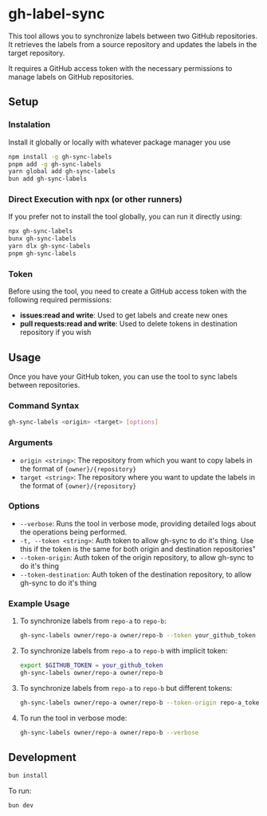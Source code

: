 # gh-label-sync

This tool allows you to synchronize labels between two GitHub repositories. It retrieves the labels from a source repository and updates the labels in the target repository.

It requires a GitHub access token with the necessary permissions to manage labels on GitHub repositories.

## Setup

### Instalation 
Install it globally or locally with whatever package manager you use

```bash
npm install -g gh-sync-labels
pnpm add -g gh-sync-labels
yarn global add gh-sync-labels
bun add gh-sync-labels
```

### Direct Execution with npx (or other runners)

If you prefer not to install the tool globally, you can run it directly using:

```bash
npx gh-sync-labels
bunx gh-sync-labels
yarn dlx gh-sync-labels
pnpm gh-sync-labels
```

### Token

Before using the tool, you need to create a GitHub access token with the following required permissions:
- **issues:read and write**: Used to get labels and create new ones
- **pull requests:read and write**: Used to delete tokens in destination repository if you wish

## Usage

Once you have your GitHub token, you can use the tool to sync labels between repositories.

### Command Syntax

```bash
gh-sync-labels <origin> <target> [options]
```

### Arguments

- `origin <string>`: The repository from which you want to copy labels in the format of `{owner}/{repository}`
- `target <string>`: The repository where you want to update the labels in the format of `{owner}/{repository}`

### Options

- `--verbose`: Runs the tool in verbose mode, providing detailed logs about the operations being performed.
- `-t, --token <string>`: Auth token to allow gh-sync to do it's thing. Use this if the token is the same for both origin and destination repositories"
- `--token-origin`: Auth token of the origin repository, to allow gh-sync to do it's thing
- `--token-destination`: Auth token of the destination repository, to allow gh-sync to do it's thing

### Example Usage

1. To synchronize labels from `repo-a` to `repo-b`:

   ```bash
   gh-sync-labels owner/repo-a owner/repo-b --token your_github_token
   ```

2. To synchronize labels from `repo-a` to `repo-b` with implicit token:

   ```bash
   export $GITHUB_TOKEN = your_github_token
   gh-sync-labels owner/repo-a owner/repo-b
   ```

3. To synchronize labels from `repo-a` to `repo-b` but different tokens:

   ```bash
   gh-sync-labels owner/repo-a owner/repo-b --token-origin repo-a_token --token-destination repo-b_token
   ```

4. To run the tool in verbose mode:

   ```bash
   gh-sync-labels owner/repo-a owner/repo-b --verbose
   ```

## Development 

```bash
bun install
```

To run:

```bash
bun dev
```
